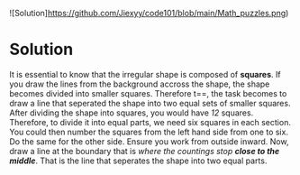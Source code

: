 ![Solution]https://github.com/Jiexyy/code101/blob/main/Math_puzzles.png)
# Solution
It is essential to know that the irregular shape is composed of **squares**. If you draw the lines from the background accross the shape, the shape becomes divided into smaller squares. Therefore t==, the task becomes to draw a line that seperated the shape into two equal sets of smaller squares. After dividing the shape into squares, you would have *12* squares. Therefore, to divide it into equal parts, we need six squares in each section. You could then number the squares from the left hand side from one to six. Do the same for the other side. Ensure you work from outside inward. Now, draw a line at the boundary that is *where the countings stop **close to the middle***. That is the line that seperates the shape into two equal parts.
